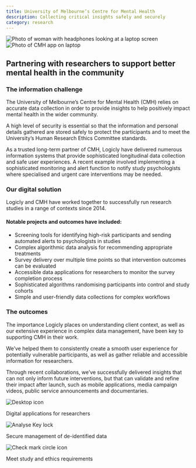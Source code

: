 ```yaml
---
title: University of Melbourne’s Centre for Mental Health
description: Collecting critical insights safely and securely
category: research
---
```


<div class="grid grid-cols-12 gap-0 lg:gap-8">

<div class="col-span-12 project-images">
  <img src="/Projects/Images/2_UoM_Centre_for_mental_health/University-of-melbourne-centre-for-mental-health.jpg" alt="Photo of woman with headphones looking at a laptop screen" />
  <img src="/Projects/Images/2_UoM_Centre_for_mental_health/Mental-health-in-the-community-university-of-melbourne.jpg" alt="Photo of CMH app on laptop" />
</div>


<div class="col-span-12 lg:col-span-9 lg:order-2 project-text">
<div>

## Partnering with researchers to support better mental health in the community

### The information challenge
The University of Melbourne’s Centre for Mental Health (CMH) relies on accurate data collection in order to provide insights to help positively impact mental health in the wider community.

A high level of security is essential so that the information and personal details gathered are stored safely to protect the participants and to meet the University’s Human Research Ethics Committee standards.

As a trusted long-term partner of CMH, Logicly have delivered numerous information systems that provide sophisticated longitudinal data collection and safe user experiences. A recent example involved implementing a sophisticated monitoring and alert function to notify study psychologists where specialised and urgent care interventions may be needed.

### Our digital solution
Logicly and CMH have worked together to successfully run research studies in a range of contexts since 2014.

#### Notable projects and outcomes have included:
<div class="project-text-list">
  <ul>
    <li>Screening tools for identifying high-risk participants and sending automated alerts to psychologists in studies</li>
    <li>Complex algorithmic data analysis for recommending appropriate treatments</li>
    <li>Survey delivery over multiple time points so that intervention outcomes can be evaluated</li>
    <li>Accessible data applications for researchers to monitor the survey completion process</li>
    <li>Sophisticated algorithms randomising participants into control and study cohorts</li>
    <li>Simple and user-friendly data collections for complex workflows</li>
  </ul>
</div>

### The outcomes
The importance Logicly places on understanding client context, as well as our extensive experience in complex data management, have been key to supporting CMH in their work.

We’ve helped them to consistently create a smooth user experience for potentially vulnerable participants, as well as gather reliable and accessible information for researchers.

Through recent collaborations, we’ve successfully delivered insights that can not only inform future interventions, but that can validate and refine their impact after launch, such as mobile applications, media campaign videos, public service announcements and documentaries.

</div>
</div>


<div class="col-span-12 lg:col-span-3 lg:order-1 icons-sidebar">
<div>
<img src="/Projects/Icons/2_UoM_Centre_for_mental_health/Digital_appliactions_for-researchers.svg" alt="Desktop icon" />

Digital applications for researchers
</div>

<div>
<img src="/Projects/Icons/2_UoM_Centre_for_mental_health/Secure_management_of_deidentified_data.svg" alt="Analyse Key lock" />

Secure management of de-identified data
</div>

<div class="icons-sidebar-last">
<img src="/Projects/Icons/2_UoM_Centre_for_mental_health/Meet_study_and_ethical_requirements.svg" alt="Check mark circle icon" />

Meet study and ethics requirements
</div>
</div>

</div>
